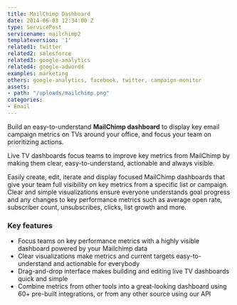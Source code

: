 ```yaml
---
title: MailChimp Dashboard
date: 2014-06-03 12:34:00 Z
type: ServicePost
servicename: mailchimp2
templateversion: '1'
related1: twitter
related2: salesforce
related3: google-analytics
related4: google-adwords
examples: marketing
others: google-analytics, facebook, twitter, campaign-monitor
assets:
- path: "/uploads/mailchimp.png"
categories:
- Email
---
```


Build an easy-to-understand **MailChimp dashboard** to display key email campaign metrics on TVs around your office, and focus your team on prioritizing actions. 

Live TV dashboards focus teams to improve key metrics from MailChimp by making them clear, easy-to-understand, actionable and always visible.

Easily create, edit, iterate and display focused MailChimp dashboards that give your team full visibility on key metrics from a specific list or campaign. Clear and simple visualizations ensure everyone understands goal progress and any changes to key performance metrics such as average open rate, subscriber count, unsubscribes, clicks, list growth and more.

<div class="useful-resources widget-main__inner">
<h3>Key features</h3>
<ul class="resources-links">
<li><span>Focus teams on key performance metrics with a highly visible dashboard powered by your Mailchimp data</span></li>
<li><span>Clear visualizations make metrics and current targets easy-to-understand and actionable for everybody</span></li>
<li><span>Drag-and-drop interface makes building and editing live TV dashboards quick and simple</span></li>
<li><span>Combine metrics from other tools into a great-looking dashboard using 60+ pre-built integrations, or from any other source using our API</span></li>
</ul>
</div>
